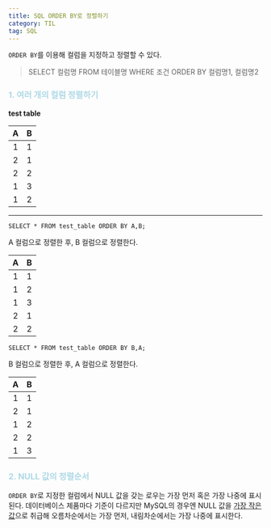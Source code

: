 ```yaml
---
title: SQL ORDER BY로 정렬하기
category: TIL
tag: SQL
---
```

`ORDER BY`를 이용해 컬럼을 지정하고 정렬할 수 있다.

> SELECT 컬럼명 FROM 테이블명 WHERE 조건 ORDER BY 컬럼명1, 컬럼명2

### <span style='color:lightblue'>1. 여러 개의 컬럼 정렬하기</span>
   
**test table**

|A|B|
|:--:|:--:|
|1|1|
|2|1|
|2|2|
|1|3|
|1|2|

--------

```
SELECT * FROM test_table ORDER BY A,B;
```
A 컬럼으로 정렬한 후, B 컬럼으로 정렬한다.   

|A|B|
|:--:|:--:|
|1|1|
|1|2|
|1|3|
|2|1|
|2|2|

```
SELECT * FROM test_table ORDER BY B,A;
```
B 컬럼으로 정렬한 후, A 컬럼으로 정렬한다.

|A|B|
|:--:|:--:|
|1|1|
|2|1|
|1|2|
|2|2|
|1|3|


### <span style='color:lightblue'>2. NULL 값의 정렬순서</span>
`ORDER BY`로 지정한 컬럼에서 NULL 값을 갖는 로우는 가장 먼저 혹은 가장 나중에 표시된다.
데이터베이스 제품마다 기준이 다르지만 MySQL의 경우엔 NULL 값을 <u>가장 작은 값</u>으로 취급해 오름차순에서는 가장 먼저, 내림차순에서는 가장 나중에 표시한다.